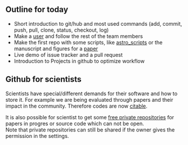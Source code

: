 ## Outline for today

* Short introduction to git/hub and most used commands (add, commit, push, pull, clone, status, checkout, log)
* Make a [user](https://github.com/) and follow the rest of the team members
* Make the first repo with some scripts, like [astro_scripts](https://github.com/DanielAndreasen/astro_scripts) or
the manuscript and figures for a [paper](https://github.com/DanielAndreasen/Paper2015a)
* Live demo of issue tracker and a pull request
* Introduction to Projects in github to optimize workflow

## Github for scientists
Scientists have special/different demands for their software and how to store it.
For example we are being evaluated through papers and their impact in the community.
Therefore codes are now [citable](https://github.com/blog/1840-improving-github-for-science).

It is also possible for scientist to get some [free private repositories](https://education.github.com/discount_requests/new)
for papers in progres or source code which can not be open.  
Note that private repositories can still be shared if the owner gives the permission in the settings.
